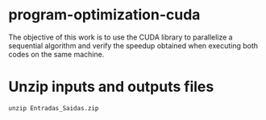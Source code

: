 # program-optimization-cuda
The objective of this work is to use the CUDA library to parallelize a sequential algorithm and verify the speedup obtained when executing both codes on the same machine.

# Unzip inputs and outputs files
```console
unzip Entradas_Saidas.zip
```

